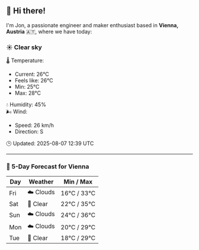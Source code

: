 ## 👋 Hi there!

I'm Jon, a passionate engineer and maker enthusiast based in **Vienna, Austria** 🇦🇹, where we have today:

### ☀️ Clear sky 

🌡️ Temperature: 
* Current: 26°C
* Feels like: 26°C
* Min: 25°C 
* Max: 28°C  

💧 Humidity: 45%  
🌬️ Wind: 
* Speed: 26 km/h 
* Direction: S  

🕒 Updated: 2025-08-07 12:39 UTC

---

### 📅 5-Day Forecast for Vienna

| Day | Weather | Min / Max |
|-----|---------|------------|
| Fri | ☁️ Clouds | 16°C / 33°C |
| Sat | 🌙 Clear | 22°C / 35°C |
| Sun | ☁️ Clouds | 24°C / 36°C |
| Mon | ☁️ Clouds | 20°C / 29°C |
| Tue | 🌙 Clear | 18°C / 29°C |
